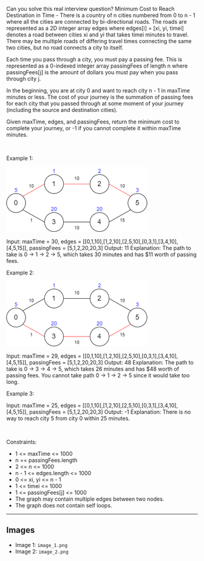 Can you solve this real interview question? Minimum Cost to Reach Destination in Time - There is a country of n cities numbered from 0 to n - 1 where all the cities are connected by bi-directional roads. The roads are represented as a 2D integer array edges where edges[i] = [xi, yi, timei] denotes a road between cities xi and yi that takes timei minutes to travel. There may be multiple roads of differing travel times connecting the same two cities, but no road connects a city to itself.

Each time you pass through a city, you must pay a passing fee. This is represented as a 0-indexed integer array passingFees of length n where passingFees[j] is the amount of dollars you must pay when you pass through city j.

In the beginning, you are at city 0 and want to reach city n - 1 in maxTime minutes or less. The cost of your journey is the summation of passing fees for each city that you passed through at some moment of your journey (including the source and destination cities).

Given maxTime, edges, and passingFees, return the minimum cost to complete your journey, or -1 if you cannot complete it within maxTime minutes.

 

Example 1:

![Example 1](./image_1.png)


Input: maxTime = 30, edges = [[0,1,10],[1,2,10],[2,5,10],[0,3,1],[3,4,10],[4,5,15]], passingFees = [5,1,2,20,20,3]
Output: 11
Explanation: The path to take is 0 -> 1 -> 2 -> 5, which takes 30 minutes and has $11 worth of passing fees.


Example 2:

![Example 2](./image_2.png)


Input: maxTime = 29, edges = [[0,1,10],[1,2,10],[2,5,10],[0,3,1],[3,4,10],[4,5,15]], passingFees = [5,1,2,20,20,3]
Output: 48
Explanation: The path to take is 0 -> 3 -> 4 -> 5, which takes 26 minutes and has $48 worth of passing fees.
You cannot take path 0 -> 1 -> 2 -> 5 since it would take too long.


Example 3:


Input: maxTime = 25, edges = [[0,1,10],[1,2,10],[2,5,10],[0,3,1],[3,4,10],[4,5,15]], passingFees = [5,1,2,20,20,3]
Output: -1
Explanation: There is no way to reach city 5 from city 0 within 25 minutes.


 

Constraints:

 * 1 <= maxTime <= 1000
 * n == passingFees.length
 * 2 <= n <= 1000
 * n - 1 <= edges.length <= 1000
 * 0 <= xi, yi <= n - 1
 * 1 <= timei <= 1000
 * 1 <= passingFees[j] <= 1000 
 * The graph may contain multiple edges between two nodes.
 * The graph does not contain self loops.

---

## Images

- Image 1: `image_1.png`
- Image 2: `image_2.png`
